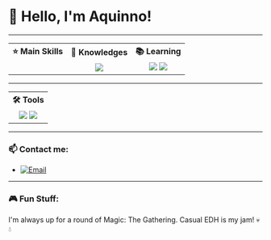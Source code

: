 <h1 align="left">👋 Hello, I'm Aquinno!</h1>

---

<p align="left">
  <table>
    <tr>
      <th>⭐ Main Skills</th>
      <th>🧠 Knowledges</th>
      <th>📚 Learning</th>
    </tr>
    <tr>
      <td align="center"></td>
      <td align="center">
        <img src="https://img.shields.io/badge/-Python-306998?logo=python&logoColor=white&style=for-the-badge">
      </td>
      <td align="center">
        <img src="https://img.shields.io/badge/-C%23-239120?logo=c-sharp&logoColor=white&style=for-the-badge">
        <img src="https://img.shields.io/badge/-Pandas-150458?logo=pandas&logoColor=white&style=for-the-badge">
      </td>
    </tr>
  </table>
</p>

---

<p align="left">
  <table>
    <tr>
      <th>🛠️ Tools</th>
    </tr>
    <tr>
      <td align="center">
        <img src="https://img.shields.io/badge/-Visual%20Studio-5C2D91?logo=visual-studio&logoColor=white&style=for-the-badge">
        <img src="https://img.shields.io/badge/-VS%20Code-007ACC?logo=visual-studio-code&logoColor=white&style=for-the-badge">
      </td>
    </tr>
  </table>
</p>

---

### 📫 Contact me: 
- [![Email](https://img.shields.io/badge/-Email-D14836?logo=gmail&logoColor=white&style=for-the-badge)](mailto:vinicius.aquino@estudante.ufcg.edu.br)

---

### 🎮 Fun Stuff:
I'm always up for a round of Magic: The Gathering. Casual EDH is my jam! 💀💧
